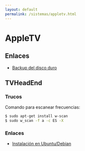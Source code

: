 ```yaml
---
layout: default
permalink: /sistemas/appletv.html
---
```


# AppleTV

## Enlaces

*  [Backup del disco duro](https://code.google.com/p/atv-bootloader/wiki/ATVBackup)

## TVHeadEnd

### Trucos
Comando para escanear frecuencias:

```bash
$ sudo apt-get install w-scan
$ sudo w_scan -f a -c ES -X
```

### Enlaces

*  [Instalación en Ubuntu/Debian](https://tvheadend.org/projects/tvheadend/wiki/AptRepository)

